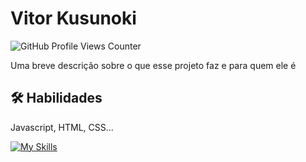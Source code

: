 
# Vitor Kusunoki 
![GitHub Profile Views Counter](https://komarev.com/ghpvc/?username=Kusunoki98&color=blue&style=flat) 

Uma breve descrição sobre o que esse projeto faz e para quem ele é


## 🛠 Habilidades
Javascript, HTML, CSS...


[![My Skills](https://skillicons.dev/icons?i=andoid,bash,discord,git,github,gmail,linkedin,notion,py,visualstudio,flask,ai,vscode,codepain,windows,workers&perline=31)](https://skillicons.dev)

